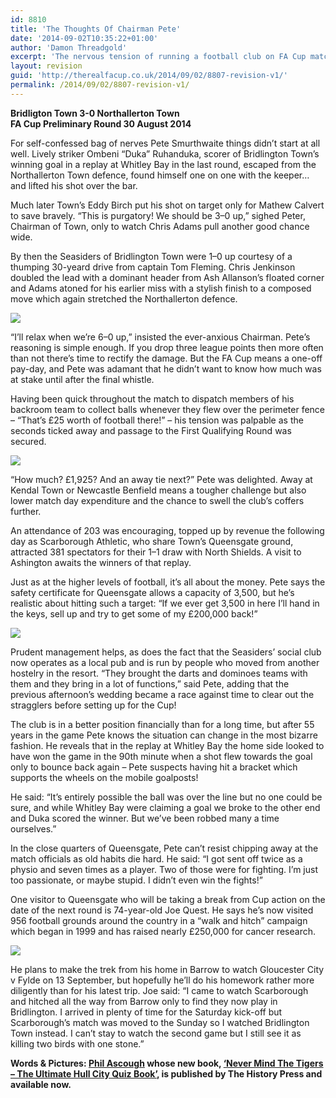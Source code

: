 ```yaml
---
id: 8810
title: 'The Thoughts Of Chairman Pete'
date: '2014-09-02T10:35:22+01:00'
author: 'Damon Threadgold'
excerpt: 'The nervous tension of running a football club on FA Cup match day. Phil Asough talks to Bridlington Town''s Pete Smurthwaite.'
layout: revision
guid: 'http://therealfacup.co.uk/2014/09/02/8807-revision-v1/'
permalink: /2014/09/02/8807-revision-v1/
---
```


**Bridligton Town 3-0 Northallerton Town**  
 **FA Cup Preliminary Round 30 August 2014**

For self-confessed bag of nerves Pete Smurthwaite things didn’t start at all well. Lively striker Ombeni “Duka” Ruhanduka, scorer of Bridlington Town’s winning goal in a replay at Whitley Bay in the last round, escaped from the Northallerton Town defence, found himself one on one with the keeper… and lifted his shot over the bar.

Much later Town’s Eddy Birch put his shot on target only for Mathew Calvert to save bravely. “This is purgatory! We should be 3–0 up,” sighed Peter, Chairman of Town, only to watch Chris Adams pull another good chance wide.

By then the Seasiders of Bridlington Town were 1–0 up courtesy of a thumping 30-yeard drive from captain Tom Fleming. Chris Jenkinson doubled the lead with a dominant header from Ash Allanson’s floated corner and Adams atoned for his earlier miss with a stylish finish to a composed move which again stretched the Northallerton defence.

![](https://lh6.googleusercontent.com/-XxmpPh58WfQ/VAWOXxsb4KI/AAAAAAAAEzs/HRsQBPUEfD4/w676-h507-no/IMG_3094.JPG)

“I’ll relax when we’re 6–0 up,” insisted the ever-anxious Chairman. Pete’s reasoning is simple enough. If you drop three league points then more often than not there’s time to rectify the damage. But the FA Cup means a one-off pay-day, and Pete was adamant that he didn’t want to know how much was at stake until after the final whistle.

Having been quick throughout the match to dispatch members of his backroom team to collect balls whenever they flew over the perimeter fence – “That’s £25 worth of football there!” – his tension was palpable as the seconds ticked away and passage to the First Qualifying Round was secured.

![](https://lh4.googleusercontent.com/-IXJ2Qk28jXM/VAWObS3P9KI/AAAAAAAAE0E/URAJAgg0gXg/w760-h507-no/IMG_3102.JPG)

“How much? £1,925? And an away tie next?” Pete was delighted. Away at Kendal Town or Newcastle Benfield means a tougher challenge but also lower match day expenditure and the chance to swell the club’s coffers further.

An attendance of 203 was encouraging, topped up by revenue the following day as Scarborough Athletic, who share Town’s Queensgate ground, attracted 381 spectators for their 1–1 draw with North Shields. A visit to Ashington awaits the winners of that replay.

Just as at the higher levels of football, it’s all about the money. Pete says the safety certificate for Queensgate allows a capacity of 3,500, but he’s realistic about hitting such a target: “If we ever get 3,500 in here I’ll hand in the keys, sell up and try to get some of my £200,000 back!”

![](https://lh4.googleusercontent.com/-Ou1e0s-T6dk/VAWOZI05YdI/AAAAAAAAEz4/ii7eeIEu8BI/w761-h507-no/IMG_3099.JPG)

Prudent management helps, as does the fact that the Seasiders’ social club now operates as a local pub and is run by people who moved from another hostelry in the resort. “They brought the darts and dominoes teams with them and they bring in a lot of functions,” said Pete, adding that the previous afternoon’s wedding became a race against time to clear out the stragglers before setting up for the Cup!

The club is in a better position financially than for a long time, but after 55 years in the game Pete knows the situation can change in the most bizarre fashion. He reveals that in the replay at Whitley Bay the home side looked to have won the game in the 90th minute when a shot flew towards the goal only to bounce back again – Pete suspects having hit a bracket which supports the wheels on the mobile goalposts!

He said: “It’s entirely possible the ball was over the line but no one could be sure, and while Whitley Bay were claiming a goal we broke to the other end and Duka scored the winner. But we’ve been robbed many a time ourselves.”

In the close quarters of Queensgate, Pete can’t resist chipping away at the match officials as old habits die hard. He said: “I got sent off twice as a physio and seven times as a player. Two of those were for fighting. I’m just too passionate, or maybe stupid. I didn’t even win the fights!”

One visitor to Queensgate who will be taking a break from Cup action on the date of the next round is 74-year-old Joe Quest. He says he’s now visited 956 football grounds around the country in a “walk and hitch” campaign which began in 1999 and has raised nearly £250,000 for cancer research.

![](https://lh5.googleusercontent.com/-zdpLT8SW6CA/VAWOaH20l7I/AAAAAAAAEz8/aJUpjZ9qOBc/w337-h506-no/IMG_3096.JPG)

He plans to make the trek from his home in Barrow to watch Gloucester City v Fylde on 13 September, but hopefully he’ll do his homework rather more diligently than for his latest trip. Joe said: “I came to watch Scarborough and hitched all the way from Barrow only to find they now play in Bridlington. I arrived in plenty of time for the Saturday kick-off but Scarborough’s match was moved to the Sunday so I watched Bridlington Town instead. I can’t stay to watch the second game but I still see it as killing two birds with one stone.”

**Words &amp; Pictures: [Phil Ascough](https://twitter.com/audaciouschip) whose new book, [‘Never Mind The Tigers – The Ultimate Hull City Quiz Book’](http://www.amazon.co.uk/Never-Mind-Tigers-Ultimate-Hull/dp/0752497642), is published by The History Press and available now.**